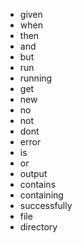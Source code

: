 - given
- when
- then
- and
- but
- run
- running
- get
- new
- no
- not
- dont
- error
- is
- or
- output
- contains
- containing
- successfully
- file
- directory
